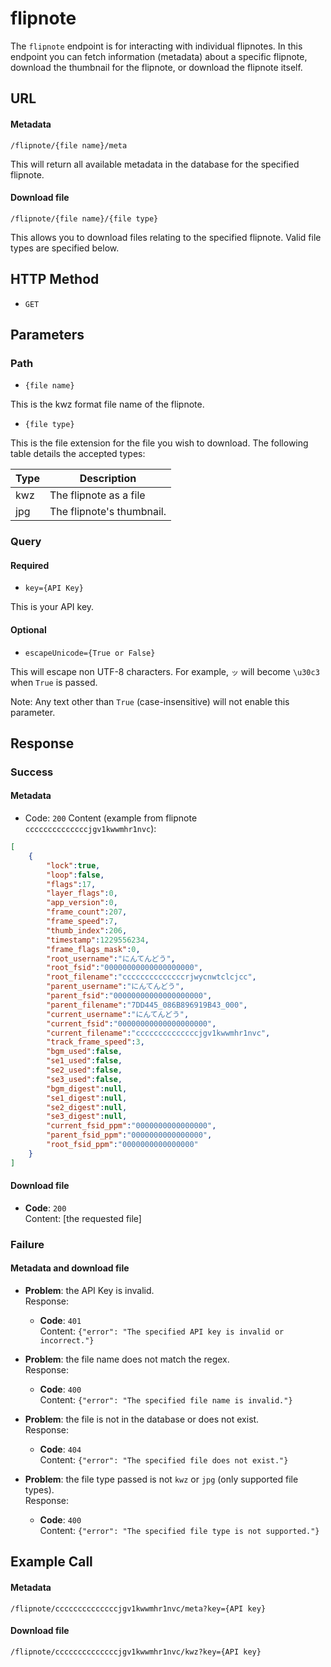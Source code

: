 # flipnote
The `flipnote` endpoint is for interacting with individual flipnotes. In this endpoint you can fetch information (metadata) about a specific flipnote, download the thumbnail for the flipnote, or download the flipnote itself.

## URL
#### Metadata
`/flipnote/{file name}/meta`

This will return all available metadata in the database for the specified flipnote.

#### Download file
`/flipnote/{file name}/{file type}`

This allows you to download files relating to the specified flipnote. Valid file types are specified below.


## HTTP Method
- `GET`


## Parameters
### Path
- `{file name}`

This is the kwz format file name of the flipnote.

- `{file type}`

This is the file extension for the file you wish to download. The following table details the accepted types:

| Type | Description |
|---|---|
| kwz | The flipnote as a file |
| jpg | The flipnote's thumbnail. |

### Query
#### Required
- `key={API Key}`

This is your API key.

#### Optional
- `escapeUnicode={True or False}`

This will escape non UTF-8 characters. For example, `ッ` will become `\u30c3` when `True` is passed.

Note: Any text other than `True` (case-insensitive) will not enable this parameter.


## Response
### Success
#### Metadata
- Code: `200`
  Content (example from flipnote `ccccccccccccccjgv1kwwmhr1nvc`):
```json
[
    {
        "lock":true,
        "loop":false,
        "flags":17,
        "layer_flags":0,
        "app_version":0,
        "frame_count":207,
        "frame_speed":7,
        "thumb_index":206,
        "timestamp":1229556234,
        "frame_flags_mask":0,
        "root_username":"にんてんどう",
        "root_fsid":"00000000000000000000",
        "root_filename":"ccccccccccccccrjwycnwtclcjcc",
        "parent_username":"にんてんどう",
        "parent_fsid":"00000000000000000000",
        "parent_filename":"7DD445_086B896919B43_000",
        "current_username":"にんてんどう",
        "current_fsid":"00000000000000000000",
        "current_filename":"ccccccccccccccjgv1kwwmhr1nvc",
        "track_frame_speed":3,
        "bgm_used":false,
        "se1_used":false,
        "se2_used":false,
        "se3_used":false,
        "bgm_digest":null,
        "se1_digest":null,
        "se2_digest":null,
        "se3_digest":null,
        "current_fsid_ppm":"0000000000000000",
        "parent_fsid_ppm":"0000000000000000",
        "root_fsid_ppm":"0000000000000000"
    }
]
```

#### Download file
- **Code**: `200` \
  Content: [the requested file]

### Failure
#### Metadata and download file
- **Problem**: the API Key is invalid. \
  Response:
    - **Code**: `401` \
      Content: `{"error": "The specified API key is invalid or incorrect."}`

- **Problem**: the file name does not match the regex. \
  Response:
    - **Code**: `400` \
      Content: `{"error": "The specified file name is invalid."}`

- **Problem**: the file is not in the database or does not exist. \
  Response:
    - **Code**: `404` \
      Content: `{"error": "The specified file does not exist."}`

- **Problem**: the file type passed is not `kwz` or `jpg` (only supported file types). \
  Response:
    - **Code**: `400` \
      Content: `{"error": "The specified file type is not supported."}`


## Example Call
#### Metadata
`/flipnote/ccccccccccccccjgv1kwwmhr1nvc/meta?key={API key}`

#### Download file
`/flipnote/ccccccccccccccjgv1kwwmhr1nvc/kwz?key={API key}`
